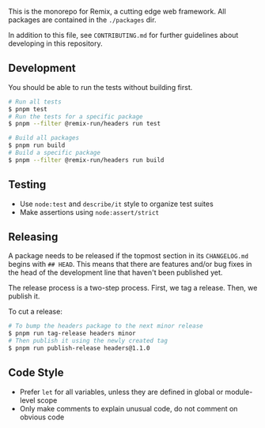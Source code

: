 This is the monorepo for Remix, a cutting edge web framework. All packages are contained in the `./packages` dir.

In addition to this file, see `CONTRIBUTING.md` for further guidelines about developing in this repository.

## Development

You should be able to run the tests without building first.

```sh
# Run all tests
$ pnpm test
# Run the tests for a specific package
$ pnpm --filter @remix-run/headers run test

# Build all packages
$ pnpm run build
# Build a specific package
$ pnpm --filter @remix-run/headers run build
```

## Testing

- Use `node:test` and `describe/it` style to organize test suites
- Make assertions using `node:assert/strict`

## Releasing

A package needs to be released if the topmost section in its `CHANGELOG.md` begins with `## HEAD`. This means that there are features and/or bug fixes in the head of the development line that haven't been published yet.

The release process is a two-step process. First, we tag a release. Then, we publish it.

To cut a release:

```sh
# To bump the headers package to the next minor release
$ pnpm run tag-release headers minor
# Then publish it using the newly created tag
$ pnpm run publish-release headers@1.1.0
```

## Code Style

- Prefer `let` for all variables, unless they are defined in global or module-level scope
- Only make comments to explain unusual code, do not comment on obvious code
